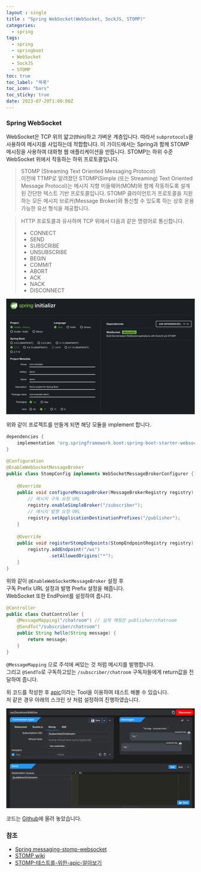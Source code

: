 ```yaml
---
layout : single
title : "Spring WebSocket(WebSocket, SockJS, STOMP)"
categories:
  - spring
tags:
  - spring
  - springboot
  - WebSocket
  - SockJS
  - STOMP
toc: true
toc_label: "목록"
toc_icon: "bars"
toc_sticky: true
date: 2023-07-20T1:00:00Z
---
```


### Spring WebSocket 

WebSocket은 TCP 위의 얇고(thin)하고 가벼운 계층입니다. 따라서 `subprotocols`을 사용하여 메시지를 사입하는데 적합합니다.
이 가이드에서는 Spring과 함께 STOMP 메시징을 사용하여 대화형 웹 애플리케이션을 만듭니다. 
STOMP는 하위 수준 WebSocket 위에서 작동하는 하위 프로토콜입니다.

> STOMP (Streaming Text Oriented Messaging Protocol)   
> 이전에 TTMP로 알려졌던 STOMP(Simple (또는 Streaming) Text Oriented Message Protocol)는 메시지 지향 미들웨어(MOM)와 함께 작동하도록 설계된 간단한 텍스트 기반 프로토콜입니다.
> STOMP 클라이언트가 프로토콜을 지원하는 모든 메시지 브로커(Message Broker)와 통신할 수 있도록 하는 상호 운용 가능한 유선 형식을 제공합니다.   
   

> HTTP 프로토콜과 유사하며 TCP 위에서 다음과 같은 명령어로 통신합니다.
> - CONNECT 
> - SEND 
> - SUBSCRIBE 
> - UNSUBSCRIBE 
> - BEGIN 
> - COMMIT 
> - ABORT 
> - ACK 
> - NACK 
> - DISCONNECT

![img.png](/assets/images/2307/14-1.png#center)   
   
위와 같이 프로젝트를 만들게 되면 해당 모듈을 implement 합니다. 

```gradle
dependencies {
	implementation 'org.springframework.boot:spring-boot-starter-websocket'
}
```

```java
@Configuration
@EnableWebSocketMessageBroker
public class StompConfig implements WebSocketMessageBrokerConfigurer {

    @Override
    public void configureMessageBroker(MessageBrokerRegistry registry) {
        // 메시지 구독 요청 URL
        registry.enableSimpleBroker("/subscriber");
        // 메시지 발행 요청 URL
        registry.setApplicationDestinationPrefixes("/publisher");
    }

    @Override
    public void registerStompEndpoints(StompEndpointRegistry registry) {
        registry.addEndpoint("/ws")
                .setAllowedOrigins("*");
    }
}
```

위와 같이 `@EnableWebSocketMessageBroker` 설정 후   
구독 Prefix URL 설정과 발행 Prefix 설정을 해줍니다.   
WebSocket 또한 EndPoint를 설정하여 줍니다.   

```java
@Controller
public class ChatController {
    @MessageMapping("/chatroom") // 실제 매핑은 publisher/chatroom
    @SendTo("/subscriber/chatroom")
    public String hello(String message) {
        return message;
    }
}
```

`@MessageMapping` 으로 주석에 써있는 것 처럼 메시지를 발행합니다.   
그리고 `@SendTo`로 구독하고있는 `/subscriber/chatroom` 구독자들에게 return값을 전달하여 줍니다.   

위 코드를 작성한 후 [apic](https://apic.app/)이라는 Tool을 이용하여 테스트 해볼 수 있습니다.  
저 같은 경우 아래의 스크린 샷 처럼 설정하여 진행하였습니다.   

![img.png](/assets/images/2307/14-2.png#center)

코드는 [Github](https://github.com/KwakTaeMin/chat-stomp)에 올려 놓았습니다. 


### 참조
- [Spring messaging-stomp-websocket](https://spring.io/guides/gs/messaging-stomp-websocket/)
- [STOMP wiki](https://en.wikipedia.org/wiki/Streaming_Text_Oriented_Messaging_Protocol)
- [STOMP-테스트를-위한-apic-알아보기](https://velog.io/@soluinoon/STOMP-%ED%85%8C%EC%8A%A4%ED%8A%B8%EB%A5%BC-%EC%9C%84%ED%95%9C-apic-%EC%95%8C%EC%95%84%EB%B3%B4%EA%B8%B0)
